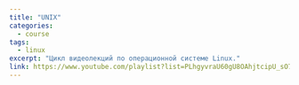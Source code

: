 ```yaml
---
title: "UNIX"
categories:
  - course
tags:
  - linux
excerpt: "Цикл видеолекций по операционной системе Linux."
link: https://www.youtube.com/playlist?list=PLhgyvraU60gU8OAhjtcipU_sO7UYvkQl9
---
```

